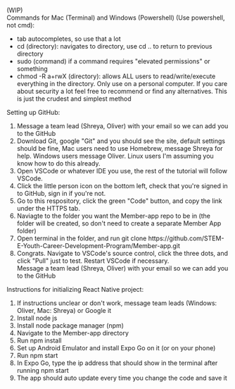 (WIP)  
Commands for Mac (Terminal) and Windows (Powershell) (Use powershell, not cmd):
<ul>
    <li>tab autocompletes, so use that a lot</li>
    <li>cd (directory): navigates to directory, use cd .. to return to previous directory</li>
    <li>sudo (command) if a command requires "elevated permissions" or something</li>
    <li>chmod -R a+rwX (directory): allows ALL users to read/write/execute everything in the directory. Only use on a personal computer. If you care about security a lot feel free to recommend or find any alternatives. This is just the crudest and simplest method</li>
</ul>

Setting up GitHub:
<ol>
    <li>Message a team lead (Shreya, Oliver) with your email so we can add you to the GitHub</li>
    <li>Download Git, google "Git" and you should see the site, default settings should be fine, Mac users need to use Homebrew, message Shreya for help. Windows users message Oliver. Linux users I'm assuming you know how to do this already.</li>
    <li>Open VSCode or whatever IDE you use, the rest of the tutorial will follow VSCode.</li>
    <li>Click the little person icon on the bottom left, check that you're signed in to GitHub, sign in if you're not.</li>
    <li>Go to this respository, click the green "Code" button, and copy the link under the HTTPS tab.</li>
    <li>Naviagte to the folder you want the Member-app repo to be in (the folder will be created, so don't need to create a separate Member App folder)</li>
    <li>Open terminal in the folder, and run git clone https://github.com/STEM-E-Youth-Career-Development-Program/Member-app.git</li>
    <li>Congrats. Navigate to VSCode's source control, click the three dots, and click "Pull" just to test. Restart VSCode if necessary.</li>Message a team lead (Shreya, Oliver) with your email so we can add you to the GitHub</li>
</ol>

Instructions for initializing React Native project:
<ol>
    <li>If instructions unclear or don't work, message team leads (Windows: Oliver, Mac: Shreya) or Google it  </li>
    <li>Install node js </li>
    <li>Install node package manager (npm) </li>
    <li>Navigate to the Member-app directory  </li>
    <li>Run npm install</li>
    <li>Set up Android Emulator and install Expo Go on it (or on your phone)</li>
    <li>Run npm start</li>
    <li>In Expo Go, type the ip address that should show in the terminal after running npm start </li>
    <li>The app should auto update every time you change the code and save it</li>  
</ol>

